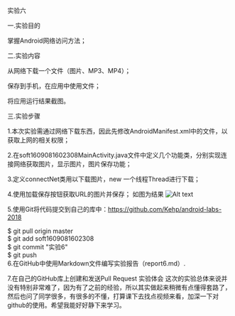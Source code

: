 实验六

一.实验目的

掌握Android网络访问方法；

二.实验内容

从网络下载一个文件（图片、MP3、MP4）；

保存到手机，在应用中使用文件；

将应用运行结果截图。

三.实验步骤

1.本次实验需通过网络下载东西，因此先修改AndroidManifest.xml中的文件，以获取上网的相关权限；

2.在soft1609081602308MainActivity.java文件中定义几个功能类，分别实现连接网络获取图片，显示图片，图片保存功能；

3.定义connectNet类用以下载图片，new 一个线程Thread进行下载；

4.使用加载保存按钮获取URL的图片并保存；
如图为结果
![Alt text](https://github.com/ZZZZmin/android-labs-2018/blob/master/soft1613071002206/%E5%AE%9E%E9%AA%8C6-2.png?raw=true)

5.使用Git将代码提交到自己的库中：https://github.com/Kehp/android-labs-2018

$ git pull origin master<br>
$ git add soft1609081602308<br>
$ git commit "实验6"<br>
$ git push<br>
6.在GitHub中使用Markdown文件编写实验报告（report6.md）.

7.在自己的GitHub库上创建和发送Pull Request
实验体会
这次的实验总体来说并没有特别非常难了，因为有了之前的经验，所以其实做起来稍微有点懂得套路了，然后也问了同学很多，有很多的不懂，打算课下去找点视频来看，加深一下对github的使用。希望我能好好静下来学习。
